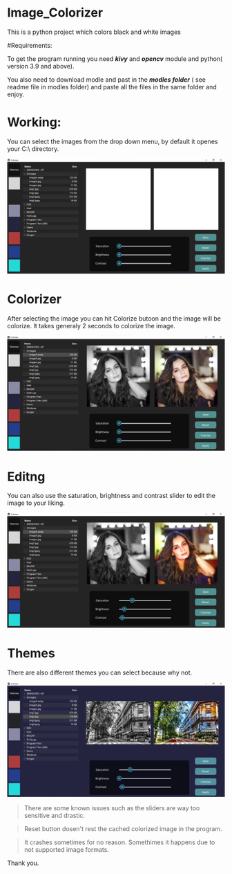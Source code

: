 # Image_Colorizer
This is a python project which colors black and white images

#Requirements:

  To get the program running you need ***kivy*** and ***opencv*** module and python( version 3.9 and above). 
  
  You also need to download modle and past in the ***modles folder*** ( see readme file in modles folder)
  and paste all the files in the same folder and enjoy.

# Working:

You can select the images from the drop down menu, by default it openes your C:\ directory.

 ![](images/colorizer1.png)

# Colorizer

  After selecting the image you can hit Colorize butoon and the image will be colorize. It takes generaly 2 seconds to colorize the image. 
  
  ![](images/colorizer2.png)

# Editng

  You can also use the saturation, brightness and contrast slider to edit the image to your liking.
  
  ![](images/colorizer3.png)

# Themes

  There are also different themes you can select because why not.
  
  ![](images/colorizer4.png)



>There are some known issues such as the sliders are way too sensitive and drastic. 

>Reset button dosen't rest the cached colorized image in the program.

>It crashes sometimes for no reason. Somethimes it happens due to not supported image formats.


Thank you.

